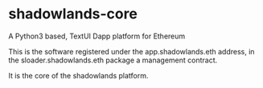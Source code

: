 # shadowlands-core
A Python3 based, TextUI Dapp platform for Ethereum


This is the software registered under the app.shadowlands.eth address, in the sloader.shadowlands.eth package a management contract.

It is the core of the shadowlands platform.
